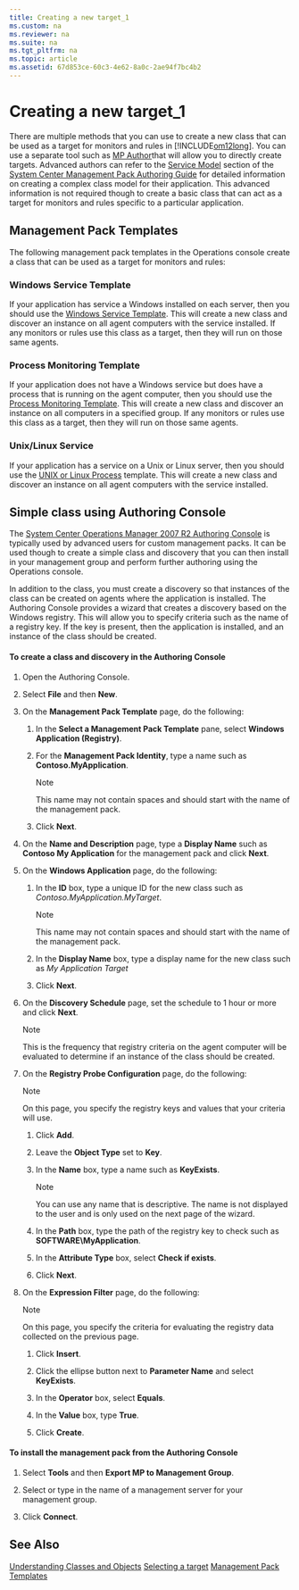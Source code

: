 ```yaml
---
title: Creating a new target_1
ms.custom: na
ms.reviewer: na
ms.suite: na
ms.tgt_pltfrm: na
ms.topic: article
ms.assetid: 67d853ce-60c3-4e62-8a0c-2ae94f7bc4b2
---
```

# Creating a new target_1
There are multiple methods that you can use to create a new class that can be used as a target for monitors and rules in [!INCLUDE[om12long](Token/om12long_md.md)]. You can use a separate tool such as [MP Author](http://www.mpauthor.com)that will allow you to directly create targets. Advanced authors can refer to the [Service Model](http://aka.ms/mpauthor#Service_Model) section of the [System Center Management Pack Authoring Guide](http://aka.ms/mpauthor) for detailed information on creating a complex class model for their application. This advanced information is not required though to create a basic class that can act as a target for monitors and rules specific to a particular application.

## Management Pack Templates
The following management pack templates in the Operations console create a class that can be used as a target for monitors and rules:

### Windows Service Template
If your application has service a Windows installed on each server, then you should use the [Windows Service Template](Windows-Service-Template.md). This will create a new class and discover an instance on all agent computers with the service installed. If any monitors or rules use this class as a target, then they will run on those same agents.

### Process Monitoring Template
If your application does not have a Windows service but does have a process that is running on the agent computer, then you should use the [Process Monitoring Template](Process-Monitoring-Template.md). This will create a new class and discover an instance on all computers in a specified group. If any monitors or rules use this class as a target, then they will run on those same agents.

### Unix\/Linux Service
If your application has a service on a Unix or Linux server, then you should use the [UNIX or Linux Process](UNIX-or-Linux-Process.md) template. This will create a new class and discover an instance on all agent computers with the service installed.

## Simple class using Authoring Console
The [System Center Operations Manager 2007 R2 Authoring Console](Authoring-Tools.md#AuthoringConsole) is typically used by advanced users for custom management packs. It can be used though to create a simple class and discovery that you can then install in your management group and perform further authoring using the Operations console.

In addition to the class, you must create a discovery so that instances of the class can be created on agents where the application is installed. The Authoring Console provides a wizard that creates a discovery based on the Windows registry. This will allow you to specify criteria such as the name of a registry key. If the key is present, then the application is installed, and an instance of the class should be created.

#### To create a class and discovery in the Authoring Console

1.  Open the Authoring Console.

2.  Select **File** and then **New**.

3.  On the **Management Pack Template** page, do the following:

    1.  In the **Select a Management Pack Template** pane, select **Windows Application \(Registry\)**.

    2.  For the **Management Pack Identity**, type a name such as **Contoso.MyApplication**.

        > [!NOTE]
        > This name may not contain spaces and should start with the name of the management pack.

    3.  Click **Next**.

4.  On the **Name and Description** page, type a **Display Name** such as **Contoso My Application** for the management pack and click **Next**.

5.  On the **Windows Application** page, do the following:

    1.  In the **ID** box, type a unique ID for the new class such as *Contoso.MyApplication.MyTarget*.

        > [!NOTE]
        > This name may not contain spaces and should start with the name of the management pack.

    2.  In the **Display Name** box, type a display name for the new class such as *My Application Target*

    3.  Click **Next**.

6.  On the **Discovery Schedule** page, set the schedule to 1 hour or more and click **Next**.

    > [!NOTE]
    > This is the frequency that registry criteria on the agent computer will be evaluated to determine if an instance of the class should be created.

7.  On the **Registry Probe Configuration** page, do the following:

    > [!NOTE]
    > On this page, you specify the registry keys and values that your criteria will use.

    1.  Click **Add**.

    2.  Leave the **Object Type** set to **Key**.

    3.  In the **Name** box, type a name such as **KeyExists**.

        > [!NOTE]
        > You can use any name that is descriptive. The name is not displayed to the user and is only used on the next page of the wizard.

    4.  In the **Path** box, type the path of the registry key to check such as **SOFTWARE\\MyApplication**.

    5.  In the **Attribute Type** box, select **Check if exists**.

    6.  Click **Next**.

8.  On the **Expression Filter** page, do the following:

    > [!NOTE]
    > On this page, you specify the criteria for evaluating the registry data collected on the previous page.

    1.  Click **Insert**.

    2.  Click the ellipse button next to **Parameter Name** and select **KeyExists**.

    3.  In the **Operator** box, select **Equals**.

    4.  In the **Value** box, type **True**.

    5.  Click **Create**.

#### To install the management pack from the Authoring Console

1.  Select **Tools** and then **Export MP to Management Group**.

2.  Select or type in the name of a management server for your management group.

3.  Click **Connect**.

## See Also
[Understanding Classes and Objects](Understanding-Classes-and-Objects.md)
[Selecting a target](Selecting-a-target.md)
[Management Pack Templates](Management-Pack-Templates.md)


